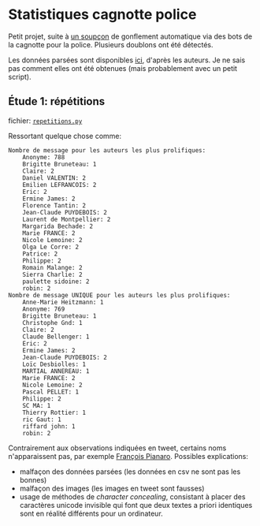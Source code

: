 # Statistiques cagnotte police
Petit projet, suite à [un soupçon](https://twitter.com/EPrivilegie/status/1083126705068351493) de gonflement automatique via des bots de la cagnotte pour la police. Plusieurs doublons ont été détectés.

Les données parsées sont disponibles [ici](https://docs.google.com/spreadsheets/d/1k4bd3g6NAui1aTDc6eiIUToPo_pABEnil7l6cW_0wck/edit#gid=1086360266), d'après les auteurs.
Je ne sais pas comment elles ont été obtenues (mais probablement avec un petit script).

## Étude 1: répétitions
fichier: [`repetitions.py`](repetitions.py)

Ressortant quelque chose comme:

    Nombre de message pour les auteurs les plus prolifiques:
        Anonyme: 788
        Brigitte Bruneteau: 1
        Claire: 2
        Daniel VALENTIN: 2
        Emilien LEFRANCOIS: 2
        Eric: 2
        Ermine James: 2
        Florence Tantin: 2
        Jean-Claude PUYDEBOIS: 2
        Laurent de Montpellier: 2
        Margarida Bechade: 2
        Marie FRANCE: 2
        Nicole Lemoine: 2
        Olga Le Corre: 2
        Patrice: 2
        Philippe: 2
        Romain Malange: 2
        Sierra Charlie: 2
        paulette sidoine: 2
        robin: 2
    Nombre de message UNIQUE pour les auteurs les plus prolifiques:
        Anne-Marie Heitzmann: 1
        Anonyme: 769
        Brigitte Bruneteau: 1
        Christophe Gnd: 1
        Claire: 2
        Claude Bellenger: 1
        Eric: 2
        Ermine James: 2
        Jean-Claude PUYDEBOIS: 2
        Loïc Desbiolles: 1
        MARTIAL ANNEREAU: 1
        Marie FRANCE: 2
        Nicole Lemoine: 2
        Pascal PELLET: 1
        Philippe: 2
        SC MA: 1
        Thierry Rottier: 1
        ric Gaut: 1
        riffard john: 1
        robin: 2

Contrairement aux observations indiquées en tweet, certains noms n'apparaissent pas, par exemple [François Pianaro](https://twitter.com/EPrivilegie/status/1083126705068351493).
Possibles explications:

- malfaçon des données parsées (les données en csv ne sont pas les bonnes)
- malfaçon des images (les images en tweet sont fausses)
- usage de méthodes de *character concealing*, consistant à placer des caractères unicode invisible qui font que deux textes a priori identiques sont en réalité différents pour un ordinateur.
